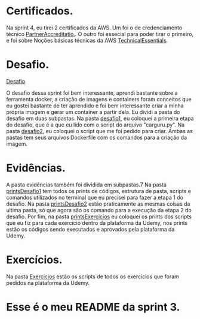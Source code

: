 # Certificados.

Na sprint 4, eu tirei 2 certificados da AWS. Um foi o de credenciamento técnico [PartnerAccreditatio.](certificados/AWSPartnerAccreditation.pdf). O outro foi essecial para poder tirar o primeiro, e foi sobre Noções básicas técnicas da AWS [TechnicalEssentials](certificados/AWSTechnicalEssentials.pdf).

# Desafio.

[Desafio](desafio)

O desafio dessa sprint foi bem interessante, aprendi bastante sobre a ferramenta docker, a criação de imagens e containers foram conceitos que eu gostei bastante de ter aprendido e foi bem interessante criar a minha própria imagem e gerar um container a partir dela.
Eu dividi a pasta do desafio em duas subpastas. Na pasta [desafio1](desafio/desafio1), eu coloquei a primeira etapa do desafio, que é a que eu lido com o script do arquivo "carguru.py". Na pasta [desafio2](desafio/desafio2), eu coloquei o script que me foi pedido para criar. Ambas as pastas tem seus arquivos Dockerfile com os comandos para a criação da imagem.

# Evidências.

A pasta evidências também foi dividida em subpastas.7
Na pasta [printsDesafio1](evidencias/printsDesafio1) tem todos os prints de códigos, estrutura de pasta, scripts e comandos utilizados no terminal que eu precisei para fazer a etapa 1 do desafio.
Na pasta [printsDesafio2](evidencias/printsDesafio2) estão praticamente as mesmas coisas da ultima pasta, só que agora são os comando para a execução da etapa 2 do desafio.
Por fim, na pasta [printsExercicios](evidencias/printsExercicios) eu coloquei os prints dos scripts que eu fiz para cada exercício dentro da plataforma da Udemy, nos prints estão os códigos sendo executados e aprovados pela plataforma da Udemy.

# Exercícios.

Na pasta [Exercicios](exercicios) estão os scripts de todos os exercícios que foram pedidos na plataforma da Udemy.

# Esse é o meu README da sprint 3.

